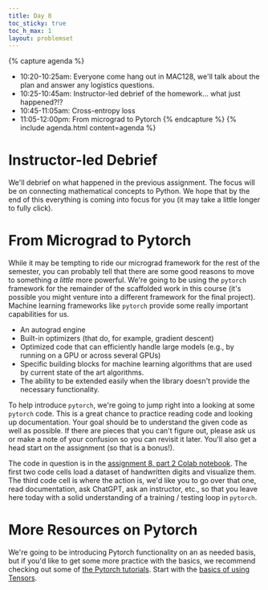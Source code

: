 ```yaml
---
title: Day 8
toc_sticky: true 
toc_h_max: 1
layout: problemset
---
```


{% capture agenda %}
* 10:20-10:25am: Everyone come hang out in MAC128, we'll talk about the plan and answer any logistics questions.
* 10:25-10:45am: Instructor-led debrief of the homework... what just happened?!?
* 10:45-11:05am: Cross-entropy loss
* 11:05-12:00pm: From micrograd to Pytorch
{% endcapture %}
{% include agenda.html content=agenda %}

# Instructor-led Debrief

We'll debrief on what happened in the previous assignment.  The focus will be on connecting mathematical concepts to Python.  We hope that by the end of this everything is coming into focus for you (it may take a little longer to fully click).

# From Micrograd to Pytorch

While it may be tempting to ride our micrograd framework for the rest of the semester, you can probably tell that there are some good reasons to move to something *a little* more powerful.  We're going to be using the `pytorch` framework for the remainder of the scaffolded work in this course (it's possible you might venture into a different framework for the final project).  Machine learning frameworks like `pytorch` provide some really important capabilities for us.

* An autograd engine
* Built-in optimizers (that do, for example, gradient descent)
* Optimized code that can efficiently handle large models (e.g., by running on a GPU or across several GPUs)
* Specific building blocks for machine learning algorithms that are used by current state of the art algorithms.
* The ability to be extended easily when the library doesn't provide the necessary functionality.

To help introduce `pytorch`, we're going to jump right into a looking at some `pytorch` code.  This is a great chance to practice reading code and looking up documentation.  Your goal should be to understand the given code as well as possible.  If there are pieces that you can't figure out, please ask us or make a note of your confusion so you can revisit it later.  You'll also get a head start on the assignment (so that is a bonus!).

The code in question is in the [assignment 8, part 2 Colab notebook](https://colab.research.google.com/github/olinml2024/notebooks/blob/main/ML24_Assignment08_part_2.ipynb). The first two code cells load a dataset of handwritten digits and visualize them.  The third code cell is where the action is, we'd like you to go over that one, read documentation, ask ChatGPT, ask an instructor, etc., so that you leave here today with a solid understanding of a training / testing loop in `pytorch`.


# More Resources on Pytorch

We're going to be introducing Pytorch functionality on an as needed basis, but if you'd like to get some more practice with the basics, we recommend checking out some of [the Pytorch tutorials](https://pytorch.org/tutorials/).  Start with the [basics of using Tensors](https://pytorch.org/tutorials/beginner/basics/tensorqs_tutorial.html).
